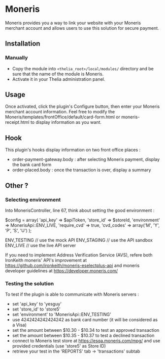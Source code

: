 # Moneris

Moneris provides you a way to link your website with your Moneris merchant account and allows users to use this solution for secure payment.

## Installation

### Manually

* Copy the module into ```<thelia_root>/local/modules/``` directory and be sure that the name of the module is Moneris.
* Activate it in your Thelia administration panel.

## Usage

Once activated, click the plugin's Configure button, then enter your Moneris merchant account information.
Feel free to modify the Moneris/templates/frontOffice/default/card-form.html or moneris-receipt.html to display information as you want.

## Hook

This plugin's hooks display information on two front office places :
- order-payment-gateway.body : after selecting Moneris payment, display the bank card form
- order-placed.body : once the transaction is over, display a summary

## Other ?

### Selecting environment

Into MonerisController, line 67, think about setting the good environment :

$config = array(
    'api_key' => $apiToken,
    'store_id' => $storeId,
    'environment' => MonerisApi::ENV_LIVE,
    'require_cvd' => true,
    'cvd_codes' => array('M', 'Y', 'P', 'S', 'U')
);

ENV_TESTING // use the mock API
ENV_STAGING // use the API sandbox
ENV_LIVE    // use the live API server

If you need to implement Address Verification Service (AVS), refere both IronKeith moneris' API's improvement at https://github.com/ironkeith/moneris-eselectplus-api and moneris developer guidelines at https://developer.moneris.com/

### Testing the solution

To test if the plugin is able to communicate with Moneris servers :
- set 'api_key' to 'yesguy'
- set 'store_id' to 'store5'
- set 'environment' to 'MonerisApi::ENV_TESTING'
- use 4242424242424242 as bank card number (it will be considered as a Visa)
- set the amount between $10.30 - $10.34 to test an approved transaction
- set the amount between $10.35 - $10.37 to test a declined transaction
- connect to Moneris test store at https://esqa.moneris.com/mpg/ and use provided credentials (use 'store5' as Store ID)
- retrieve your test in the 'REPORTS' tab -> 'transactions' subtab
